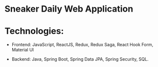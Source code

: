 # Sneaker Daily Web Application
# Technologies:
- Frontend:
JavaScript, ReactJS, Redux, Redux Saga, React Hook Form, Material UI

- Backend: 
Java, Spring Boot, Spring Data JPA, Spring Security, SQL.
